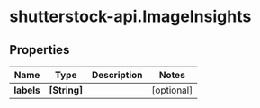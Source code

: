 # shutterstock-api.ImageInsights

## Properties
Name | Type | Description | Notes
------------ | ------------- | ------------- | -------------
**labels** | **[String]** |  | [optional] 


